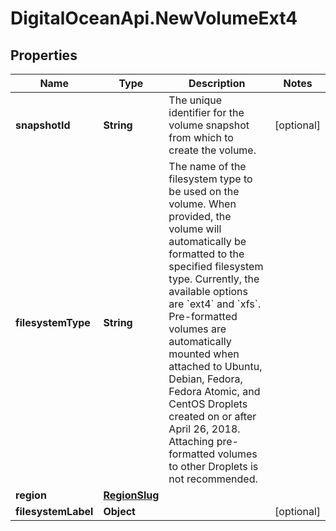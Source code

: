 # DigitalOceanApi.NewVolumeExt4

## Properties
Name | Type | Description | Notes
------------ | ------------- | ------------- | -------------
**snapshotId** | **String** | The unique identifier for the volume snapshot from which to create the volume. | [optional] 
**filesystemType** | **String** | The name of the filesystem type to be used on the volume. When provided, the volume will automatically be formatted to the specified filesystem type. Currently, the available options are &#x60;ext4&#x60; and &#x60;xfs&#x60;. Pre-formatted volumes are automatically mounted when attached to Ubuntu, Debian, Fedora, Fedora Atomic, and CentOS Droplets created on or after April 26, 2018. Attaching pre-formatted volumes to other Droplets is not recommended. | 
**region** | [**RegionSlug**](RegionSlug.md) |  | 
**filesystemLabel** | **Object** |  | [optional] 
